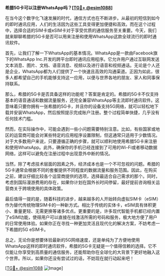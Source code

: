 **希腊5G卡可以注册WhatsApp吗？[[TG💪+ @esim1088](https://t.me/s/esim1088)]**

在当今这个数字化飞速发展的时代，通信方式也在不断进步。从最初的短信到如今的即时通讯应用，人们的生活因为这些工具变得更加便捷和高效。而在这个过程中，选择合适的SIM卡或eSIM卡对于享受优质的通信服务至关重要。今天，我们就来聊聊希腊的5G卡是否可以用来注册和使用WhatsApp这款全球流行的即时通讯软件。

首先，让我们了解一下WhatsApp的基本情况。WhatsApp是一款由Facebook旗下的WhatsApp Inc.开发的跨平台即时通讯应用程序。它允许用户通过互联网发送文本消息、图片、文档、语音消息、视频以及进行语音和视频通话。无论是个人还是企业，WhatsApp都为人们提供了一个快速且高效的沟通渠道。正因为如此，很多人都希望自己的手机能够支持这一应用，以便与世界各地的朋友、家人和同事保持联系。

那么，希腊的5G卡是否具备这样的功能呢？答案是肯定的。希腊的5G卡不仅支持基本的语音通话和数据流量服务，还完全兼容WhatsApp等主流即时通讯软件。这意味着只要你拥有一张希腊的5G卡，并且你的设备支持5G网络，就可以轻松地下载并安装WhatsApp，然后按照提示完成账户注册。整个过程简单快捷，几乎没有任何技术门槛。

然而，在实际操作中，可能会遇到一些小问题需要特别注意。比如，有些国家或地区的运营商可能会对某些特定的应用程序设置限制，但这通常只适用于少数情况。对于大多数用户来说，只要遵循正确的步骤，就可以顺利地使用希腊5G卡来注册和使用WhatsApp。此外，确保你的手机已经连接到了可用的Wi-Fi或者移动数据网络，这样可以避免在注册过程中出现意外中断的情况。

当然，除了考虑技术层面的因素之外，经济成本也是一个不可忽视的问题。希腊的5G卡通常会根据不同的套餐提供不同程度的数据流量和服务范围。因此，在购买之前，建议仔细比较各个运营商提供的选项，选择最适合自己需求的那个。同时，考虑到国际漫游费用的存在，如果你计划在国外长时间停留，最好提前咨询相关运营商关于跨境使用的具体政策。

最后值得一提的是，随着科技的进步，越来越多的人开始转向虚拟SIM卡（eSIM）作为替代传统物理SIM卡的一种新方式。相比于传统的实体卡，eSIM具有体积更小、重量更轻、无需更换等诸多优点。更重要的是，许多现代智能手机都已经内置了eSIM功能，使得用户可以直接在线激活所需的号码和服务，极大地方便了用户的日常使用体验。如果你正在寻找一种更加灵活且现代化的解决方案，不妨考虑一下希腊的5G eSIM卡。

总之，无论你是想要体验最新的5G网络速度，还是单纯为了方便地使用WhatsApp这样的即时通讯软件，希腊的5G卡无疑是一个值得信赖的选择。它不仅能让你享受到高质量的通信服务，还能帮助你在全球化的大背景下更好地融入这个世界。所以，如果你还没有尝试过的话，不妨现在就行动起来吧！

[[TG💪+ @esim1088](https://t.me/s/esim1088) ![Image](https://i.postimg.cc/4NQfJmqS/Snipaste-2025-05-13-00-14-12.png)]